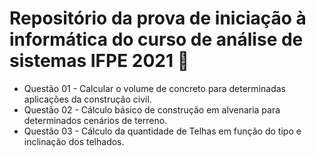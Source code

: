 # Repositório da prova de iniciação à informática do curso de análise de sistemas IFPE 2021 :page_facing_up:



- Questão 01 - Calcular o volume de concreto para determinadas aplicações da construção civil.
- Questão 02 - Cálculo básico de construção em alvenaria para determinados cenários de terreno.
- Questão 03 - Cálculo da quantidade de Telhas em função do tipo e inclinação dos telhados.

